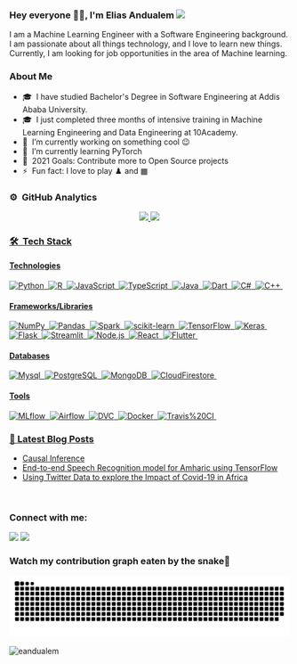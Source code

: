 ### Hey everyone 👋🏾, I'm Elias Andualem <img height="32px" src="https://user-images.githubusercontent.com/19794057/135730596-109a4c3b-f7ec-4feb-b661-c8d8c41a5c38.png">

<!--
**eandualem/eandualem** is a ✨ _special_ ✨ repository because its `README.md` (this file) appears on your GitHub profile. -->

I am a Machine Learning Engineer with a Software Engineering background. I am passionate about all things technology, and I love to learn new things. Currently, I am looking for job opportunities in the area of Machine learning.

### About Me 
- 🎓 &nbsp;I have studied Bachelor's Degree in Software Engineering at Addis Ababa University.
- 🎓 &nbsp;I just completed three months of intensive training in Machine Learning Engineering and Data Engineering at 10Academy.
- 🔭 &nbsp;I’m currently working on something cool :wink:
- 🌱 &nbsp;I’m currently learning PyTorch
- 🥅 &nbsp;2021 Goals: Contribute more to Open Source projects
- ⚡ &nbsp;Fun fact: I love to play ♟️ and ▦

### ⚙️ &nbsp;GitHub Analytics
<p align="center">
<a href="https://github.com/eandualem">
  <img height="180em" src="https://github-readme-stats-eight-theta.vercel.app/api?username=eandualem&show_icons=true&theme=algolia&include_all_commits=true&count_private=true"/>
  
<img height="180em" src="https://github-readme-streak-stats.herokuapp.com?user=eandualem&theme=algolia">
</p>



### 🛠 &nbsp;Tech Stack
#### Technologies
![Python](https://img.shields.io/badge/-Python-05122A?style=flat&logo=python)&nbsp;
![R](https://img.shields.io/badge/-R-05122A?style=flat&logo=R)&nbsp;
![JavaScript](https://img.shields.io/badge/-JavaScript-05122A?style=flat&logo=javascript)&nbsp;
![TypeScript](https://img.shields.io/badge/-TypeScript-05122A?style=flat&logo=TypeScript)&nbsp;
![Java](https://img.shields.io/badge/-Java-05122A?style=flat&logo=Java&logoColor=FFA518)&nbsp;
![Dart](https://img.shields.io/badge/-Dart-05122A?style=flat&logo=Dart&logoColor=FFA518)&nbsp;
![C#](https://img.shields.io/badge/-C-05122A?style=flat&logo=c&logoColor=A8B9CC)&nbsp;
![C++](https://img.shields.io/badge/-C++-05122A?style=flat&logo=C%2B%2B&logoColor=00599C)&nbsp;

#### Frameworks/Libraries
![NumPy](https://img.shields.io/badge/numpy%20-%23013243.svg?&style=flat&logo=numpy&logoColor=white)&nbsp;
![Pandas](https://img.shields.io/badge/pandas%20-%23150458.svg?&style=flat&logo=pandas&logoColor=white)&nbsp;
![Spark](https://img.shields.io/badge/Spark%20-%23150458.svg?&style=flat&logo=Spark&logoColor=white)&nbsp;
![scikit-learn](https://img.shields.io/badge/scikit-learn%20-%23150458.svg?&style=flat&logo=scikit-learn&logoColor=white)&nbsp;
![TensorFlow](https://img.shields.io/badge/TensorFlow%20-%23150458.svg?&style=flat&logo=TensorFlow&logoColor=white)&nbsp;
![Keras](https://img.shields.io/badge/Keras%20-%23150458.svg?&style=flat&logo=Keras&logoColor=white)&nbsp;
![Flask](https://img.shields.io/badge/-Flask-05122A?style=flat&logo=flask)&nbsp;
![Streamlit](https://img.shields.io/badge/Streamlit%20-%23150458.svg?&style=flat&logo=Streamlit&logoColor=white)&nbsp;
![Node.js](https://img.shields.io/badge/-Node.js-05122A?style=flat&logo=node.js)&nbsp;
![React](https://img.shields.io/badge/-React-05122A?style=flat&logo=react)&nbsp;
![Flutter](https://img.shields.io/badge/Flutter%20-%23150458.svg?&style=flat&logo=Flutter&logoColor=white)&nbsp;

#### Databases
![Mysql](https://img.shields.io/badge/-Mysql-05122A?style=flat&logo=Mysql)&nbsp;
![PostgreSQL](https://img.shields.io/badge/-PostgreSQL-05122A?style=flat&logo=PostgreSQL)&nbsp;
![MongoDB](https://img.shields.io/badge/-MongoDB-05122A?style=flat&logo=MongoDB)&nbsp;
![CloudFirestore](https://img.shields.io/badge/-Cloud%20Firestore-05122A?style=flat&logo=Cloud%20Firestore)&nbsp;

#### Tools
![MLflow](https://img.shields.io/badge/-MLflow-05122A?style=flat&logo=MLflow)&nbsp;
![Airflow](https://img.shields.io/badge/-Airflow-05122A?style=flat&logo=Airflow)&nbsp;
![DVC](https://img.shields.io/badge/-DVC-05122A?style=flat&logo=DVC)&nbsp;
![Docker](https://img.shields.io/badge/-Docker-05122A?style=flat&logo=Docker)&nbsp;
![Travis%20CI](https://img.shields.io/badge/-Travis%20CI-05122A?style=flat&logo=Travis%20CI)&nbsp;



### 📕 Latest Blog Posts

<!-- BLOG-POST-LIST:START -->
- [Causal Inference](https://levelup.gitconnected.com/causal-inference-3d45b98ed6ae?source=rss-bb712ce953c5------2)
- [End-to-end Speech Recognition model for Amharic using TensorFlow](https://medium.com/analytics-vidhya/end-to-end-speech-recognition-model-for-amharic-using-tensorflow-e72e60775bd9?source=rss-bb712ce953c5------2)
- [Using Twitter Data to explore the Impact of Covid-19 in Africa](https://medium.com/analytics-vidhya/using-twitter-data-to-explore-the-impact-of-covid-19-in-africa-bdb8d3adf346?source=rss-bb712ce953c5------2)
<!-- BLOG-POST-LIST:END -->

<br />

### Connect with me:

<p align="center">

<a href="https://www.linkedin.com/in/elias-andualem-94a9a7195/"><img src="https://img.shields.io/badge/-Elias%20Andualem-0077B5?style=flat&logo=Linkedin&logoColor=white"/></a>
<a href="mailto:eandualem@gmail.com"><img src="https://img.shields.io/badge/-eandualem@gmail.com-D14836?style=flat&logo=Gmail&logoColor=white"/></a>
</p>

### Watch my contribution graph eaten by the snake🐍
![eandualem snake gif](https://github.com/eandualem/eandualem/blob/output/github-contribution-grid-snake.svg)

<p align="left"> <img src="https://komarev.com/ghpvc/?username=eandualem" alt="eandualem" /> </p>
